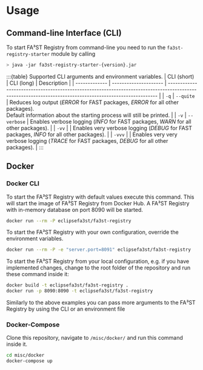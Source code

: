 # Usage

## Command-line Interface (CLI)

To start FA³ST Registry from command-line you need to run the `fa3st-registry-starter` module by calling

```sh
> java -jar fa3st-registry-starter-{version}.jar
```

:::{table} Supported CLI arguments and environment variables.
| CLI (short)   | CLI (long)            | Description                                                                                                                                              |
| ------------- | --------------------- | -------------------------------------------------------------------------------------------------------------------------------------------------------- |
| `-q`          | `--quite`             | Reduces log output (*ERROR* for FAST packages, *ERROR* for all other packages).<br>Default information about the starting process will still be printed. |
| `-v`          | `--verbose`           | Enables verbose logging (*INFO* for FAST packages, *WARN* for all other packages).                                                                       |
| `-vv`         |                       | Enables very verbose logging (*DEBUG* for FAST packages, *INFO* for all other packages).                                                                 |
| `-vvv`        |                       | Enables very very verbose logging (*TRACE* for FAST packages, *DEBUG* for all other packages).                                                           |
:::

## Docker

### Docker CLI

To start the FA³ST Registry with default values execute this command. This will start the image of FA³ST Registry from Docker Hub.
A FA³ST Registry with in-memory database on port 8090 will be started.

```sh
docker run --rm -P eclipsefa3st/fa3st-registry
```

To start the FA³ST Registry with your own configuration, override the environment variables.

```sh
docker run --rm -P -e "server.port=8091" eclipsefa3st/fa3st-registry
```

To start the FA³ST Registry from your local configuration, e.g. if you have implemented changes, change to the root folder of the repository and run these command inside it:

```sh
docker build -t eclipsefa3st/fa3st-registry .
docker run -p 8090:8090 -t eclipsefa3st/fa3st-registry
```

Similarly to the above examples you can pass more arguments to the FA³ST Registry by using the CLI or an environment file

### Docker-Compose

Clone this repository, navigate to `/misc/docker/` and run this command inside it.

```sh
cd misc/docker
docker-compose up
```

